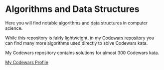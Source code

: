# Algorithms and Data Structures

Here you will find notable algorithms and data structures in computer science.

While this repository is fairly lightweight, in my [Codewars repository](https://github.com/malachispencer/codewars) you can find many more algorithms used directly to solve Codewars kata.

My Codewars repository contains solutions for almost 300 Codewars kata.

[My Codewars Profile](https://www.codewars.com/users/mjsspencer)
